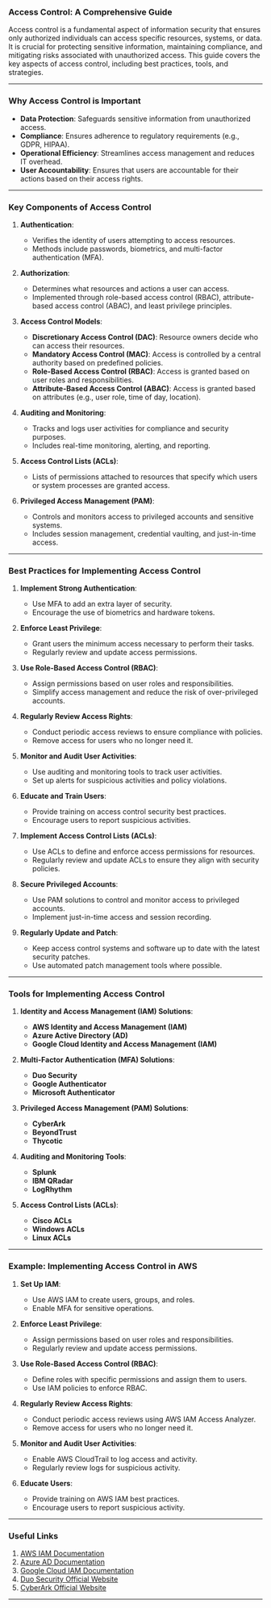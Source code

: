 ### Access Control: A Comprehensive Guide

Access control is a fundamental aspect of information security that ensures only authorized individuals can access specific resources, systems, or data. It is crucial for protecting sensitive information, maintaining compliance, and mitigating risks associated with unauthorized access. This guide covers the key aspects of access control, including best practices, tools, and strategies.

---

### Why Access Control is Important

- **Data Protection**: Safeguards sensitive information from unauthorized access.
- **Compliance**: Ensures adherence to regulatory requirements (e.g., GDPR, HIPAA).
- **Operational Efficiency**: Streamlines access management and reduces IT overhead.
- **User Accountability**: Ensures that users are accountable for their actions based on their access rights.

---

### Key Components of Access Control

1. **Authentication**:
   - Verifies the identity of users attempting to access resources.
   - Methods include passwords, biometrics, and multi-factor authentication (MFA).

2. **Authorization**:
   - Determines what resources and actions a user can access.
   - Implemented through role-based access control (RBAC), attribute-based access control (ABAC), and least privilege principles.

3. **Access Control Models**:
   - **Discretionary Access Control (DAC)**: Resource owners decide who can access their resources.
   - **Mandatory Access Control (MAC)**: Access is controlled by a central authority based on predefined policies.
   - **Role-Based Access Control (RBAC)**: Access is granted based on user roles and responsibilities.
   - **Attribute-Based Access Control (ABAC)**: Access is granted based on attributes (e.g., user role, time of day, location).

4. **Auditing and Monitoring**:
   - Tracks and logs user activities for compliance and security purposes.
   - Includes real-time monitoring, alerting, and reporting.

5. **Access Control Lists (ACLs)**:
   - Lists of permissions attached to resources that specify which users or system processes are granted access.

6. **Privileged Access Management (PAM)**:
   - Controls and monitors access to privileged accounts and sensitive systems.
   - Includes session management, credential vaulting, and just-in-time access.

---

### Best Practices for Implementing Access Control

1. **Implement Strong Authentication**:
   - Use MFA to add an extra layer of security.
   - Encourage the use of biometrics and hardware tokens.

2. **Enforce Least Privilege**:
   - Grant users the minimum access necessary to perform their tasks.
   - Regularly review and update access permissions.

3. **Use Role-Based Access Control (RBAC)**:
   - Assign permissions based on user roles and responsibilities.
   - Simplify access management and reduce the risk of over-privileged accounts.

4. **Regularly Review Access Rights**:
   - Conduct periodic access reviews to ensure compliance with policies.
   - Remove access for users who no longer need it.

5. **Monitor and Audit User Activities**:
   - Use auditing and monitoring tools to track user activities.
   - Set up alerts for suspicious activities and policy violations.

6. **Educate and Train Users**:
   - Provide training on access control security best practices.
   - Encourage users to report suspicious activities.

7. **Implement Access Control Lists (ACLs)**:
   - Use ACLs to define and enforce access permissions for resources.
   - Regularly review and update ACLs to ensure they align with security policies.

8. **Secure Privileged Accounts**:
   - Use PAM solutions to control and monitor access to privileged accounts.
   - Implement just-in-time access and session recording.

9. **Regularly Update and Patch**:
   - Keep access control systems and software up to date with the latest security patches.
   - Use automated patch management tools where possible.

---

### Tools for Implementing Access Control

1. **Identity and Access Management (IAM) Solutions**:
   - **AWS Identity and Access Management (IAM)**
   - **Azure Active Directory (AD)**
   - **Google Cloud Identity and Access Management (IAM)**

2. **Multi-Factor Authentication (MFA) Solutions**:
   - **Duo Security**
   - **Google Authenticator**
   - **Microsoft Authenticator**

3. **Privileged Access Management (PAM) Solutions**:
   - **CyberArk**
   - **BeyondTrust**
   - **Thycotic**

4. **Auditing and Monitoring Tools**:
   - **Splunk**
   - **IBM QRadar**
   - **LogRhythm**

5. **Access Control Lists (ACLs)**:
   - **Cisco ACLs**
   - **Windows ACLs**
   - **Linux ACLs**

---

### Example: Implementing Access Control in AWS

1. **Set Up IAM**:
   - Use AWS IAM to create users, groups, and roles.
   - Enable MFA for sensitive operations.

2. **Enforce Least Privilege**:
   - Assign permissions based on user roles and responsibilities.
   - Regularly review and update access permissions.

3. **Use Role-Based Access Control (RBAC)**:
   - Define roles with specific permissions and assign them to users.
   - Use IAM policies to enforce RBAC.

4. **Regularly Review Access Rights**:
   - Conduct periodic access reviews using AWS IAM Access Analyzer.
   - Remove access for users who no longer need it.

5. **Monitor and Audit User Activities**:
   - Enable AWS CloudTrail to log access and activity.
   - Regularly review logs for suspicious activity.

6. **Educate Users**:
   - Provide training on AWS IAM best practices.
   - Encourage users to report suspicious activity.

---

### Useful Links

1. [AWS IAM Documentation](https://docs.aws.amazon.com/iam/)
2. [Azure AD Documentation](https://docs.microsoft.com/en-us/azure/active-directory/)
3. [Google Cloud IAM Documentation](https://cloud.google.com/iam/docs)
4. [Duo Security Official Website](https://duo.com/)
5. [CyberArk Official Website](https://www.cyberark.com/)

---
